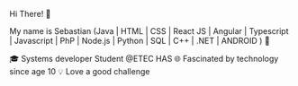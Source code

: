 Hi There! 👋

My name is Sebastian
(Java | HTML | CSS | React JS | Angular | Typescript | Javascript | PhP | Node.js | Python | SQL | C++ | .NET | ANDROID ) 🚀

🎓 Systems developer Student @ETEC HAS
🌐 Fascinated by technology since age 10
💡 Love a good challenge
